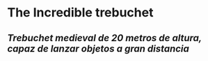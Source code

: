 [img1]: /ruta/a/la/image.jpg "Catapulta"
# The Incredible trebuchet
## _Trebuchet medieval de 20 metros de altura, capaz de lanzar objetos a gran distancia_
